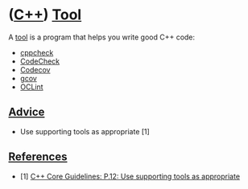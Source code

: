 # ([C++](Cpp.md)) [Tool](CppTool.md)

A [tool](CppTool.md) is a program that helps you write good C++ code:

 * [cppcheck](CppCppcheck.md)
 * [CodeCheck](CppCodeCheck.md)
 * [Codecov](CppCodecov.md)
 * [gcov](CppGcov.md)
 * [OCLint](CppOCLint.md)

## [Advice](CppAdvice.md)

 * Use supporting tools as appropriate [1]

## [References](CppReferences.md)

 * [1] [C++ Core Guidelines: P.12: Use supporting tools as appropriate](https://github.com/isocpp/CppCoreGuidelines/blob/master/CppCoreGuidelines.md#p12-use-supporting-tools-as-appropriate)
